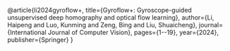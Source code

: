 @article{li2024gyroflow+,
  title={Gyroflow+: Gyroscope-guided unsupervised deep homography and optical flow learning},
  author={Li, Haipeng and Luo, Kunming and Zeng, Bing and Liu, Shuaicheng},
  journal={International Journal of Computer Vision},
  pages={1--19},
  year={2024},
  publisher={Springer}
}
